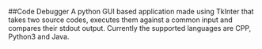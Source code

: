 ##Code Debugger
A python GUI based application made using TkInter that takes two source codes, executes them against a common input and compares their stdout output. 
Currently the supported languages are CPP, Python3 and Java.